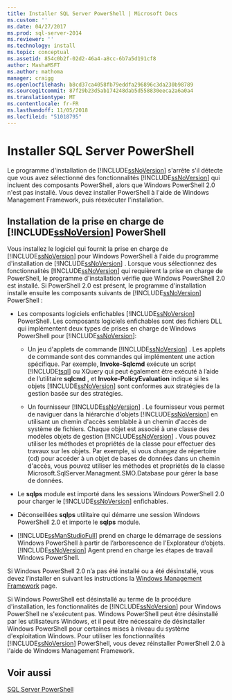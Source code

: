 ```yaml
---
title: Installer SQL Server PowerShell | Microsoft Docs
ms.custom: ''
ms.date: 04/27/2017
ms.prod: sql-server-2014
ms.reviewer: ''
ms.technology: install
ms.topic: conceptual
ms.assetid: 854c0b2f-02d2-46a4-a8cc-6b7a5d191cf8
author: MashaMSFT
ms.author: mathoma
manager: craigg
ms.openlocfilehash: b8cd37ca4058fb79eddfa296896c3da230b98789
ms.sourcegitcommit: 87f29b23d5ab174248dab5d558830eeca2a6a0a4
ms.translationtype: MT
ms.contentlocale: fr-FR
ms.lasthandoff: 11/05/2018
ms.locfileid: "51018795"
---
```

# <a name="install-sql-server-powershell"></a>Installer SQL Server PowerShell
  Le programme d'installation de [!INCLUDE[ssNoVersion](../../includes/ssnoversion-md.md)] s'arrête s'il détecte que vous avez sélectionné des fonctionnalités [!INCLUDE[ssNoVersion](../../includes/ssnoversion-md.md)] qui incluent des composants PowerShell, alors que Windows PowerShell 2.0 n'est pas installé. Vous devez installer PowerShell à l'aide de Windows Management Framework, puis réexécuter l'installation.  
  
## <a name="installing-includessnoversionincludesssnoversion-mdmd-powershell-support"></a>Installation de la prise en charge de [!INCLUDE[ssNoVersion](../../includes/ssnoversion-md.md)] PowerShell  
 Vous installez le logiciel qui fournit la prise en charge de [!INCLUDE[ssNoVersion](../../includes/ssnoversion-md.md)] pour Windows PowerShell à l'aide du programme d'installation de [!INCLUDE[ssNoVersion](../../includes/ssnoversion-md.md)] . Lorsque vous sélectionnez des fonctionnalités [!INCLUDE[ssNoVersion](../../includes/ssnoversion-md.md)] qui requièrent la prise en charge de PowerShell, le programme d'installation vérifie que Windows PowerShell 2.0 est installé. Si PowerShell 2.0 est présent, le programme d'installation installe ensuite les composants suivants de [!INCLUDE[ssNoVersion](../../includes/ssnoversion-md.md)] PowerShell :  
  
-   Les composants logiciels enfichables [!INCLUDE[ssNoVersion](../../includes/ssnoversion-md.md)] PowerShell. Les composants logiciels enfichables sont des fichiers DLL qui implémentent deux types de prises en charge de Windows PowerShell pour [!INCLUDE[ssNoVersion](../../includes/ssnoversion-md.md)]:  
  
    -   Un jeu d'applets de commande [!INCLUDE[ssNoVersion](../../includes/ssnoversion-md.md)] . Les applets de commande sont des commandes qui implémentent une action spécifique. Par exemple, **Invoke-Sqlcmd** exécute un script [!INCLUDE[tsql](../../includes/tsql-md.md)] ou XQuery qui peut également être exécuté à l’aide de l’utilitaire **sqlcmd** , et **Invoke-PolicyEvaluation** indique si les objets [!INCLUDE[ssNoVersion](../../includes/ssnoversion-md.md)] sont conformes aux stratégies de la gestion basée sur des stratégies.  
  
    -   Un fournisseur [!INCLUDE[ssNoVersion](../../includes/ssnoversion-md.md)] . Le fournisseur vous permet de naviguer dans la hiérarchie d'objets [!INCLUDE[ssNoVersion](../../includes/ssnoversion-md.md)] en utilisant un chemin d'accès semblable à un chemin d'accès de système de fichiers. Chaque objet est associé à une classe des modèles objets de gestion [!INCLUDE[ssNoVersion](../../includes/ssnoversion-md.md)] . Vous pouvez utiliser les méthodes et propriétés de la classe pour effectuer des travaux sur les objets. Par exemple, si vous changez de répertoire (cd) pour accéder à un objet de bases de données dans un chemin d'accès, vous pouvez utiliser les méthodes et propriétés de la classe Microsoft.SqlServer.Managment.SMO.Database pour gérer la base de données.  
  
-   Le **sqlps** module est importé dans les sessions Windows PowerShell 2.0 pour charger le [!INCLUDE[ssNoVersion](../../includes/ssnoversion-md.md)] enfichables.  
  
-   Déconseillées **sqlps** utilitaire qui démarre une session Windows PowerShell 2.0 et importe le **sqlps** module.  
  
-   [!INCLUDE[ssManStudioFull](../../includes/ssmanstudiofull-md.md)] prend en charge le démarrage de sessions Windows PowerShell à partir de l’arborescence de l’Explorateur d’objets. [!INCLUDE[ssNoVersion](../../includes/ssnoversion-md.md)] Agent prend en charge les étapes de travail Windows PowerShell.  
  
 Si Windows PowerShell 2.0 n’a pas été installé ou a été désinstallé, vous devez l’installer en suivant les instructions la [Windows Management Framework](http://go.microsoft.com/fwlink/?LinkId=186214) page.  
  
 Si Windows PowerShell est désinstallé au terme de la procédure d'installation, les fonctionnalités de [!INCLUDE[ssNoVersion](../../includes/ssnoversion-md.md)] pour Windows PowerShell ne s'exécutent pas. Windows PowerShell peut être désinstallé par les utilisateurs Windows, et il peut être nécessaire de désinstaller Windows PowerShell pour certaines mises à niveau du système d'exploitation Windows. Pour utiliser les fonctionnalités [!INCLUDE[ssNoVersion](../../includes/ssnoversion-md.md)] PowerShell, vous devez réinstaller PowerShell 2.0 à l'aide de Windows Management Framework.  
  
## <a name="see-also"></a>Voir aussi  
 [SQL Server PowerShell](../../powershell/sql-server-powershell.md)  
  
  
